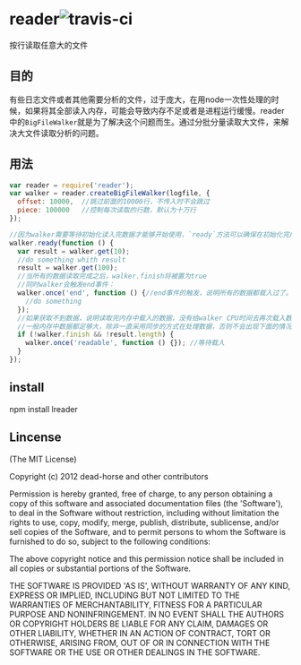 
# reader![travis-ci](https://secure.travis-ci.org/dead-horse/reader.png)

  按行读取任意大的文件

## 目的  

有些日志文件或者其他需要分析的文件，过于庞大，在用node一次性处理的时候，如果将其全部读入内存，可能会导致内存不足或者是进程运行缓慢。reader中的`BigFileWalker`就是为了解决这个问题而生。通过分批分量读取大文件，来解决大文件读取分析的问题。   

## 用法

```js
var reader = require('reader');
var walker = reader.createBigFileWalker(logfile, {
  offset: 10000,  //跳过前面的10000行，不传入时不会跳过
  piece: 100000   //控制每次读取的行数，默认为十万行
});

//因为walker需要等待初始化读入完数据才能够开始使用，`ready`方法可以确保在初始化完成之后再执行
walker.ready(function () {
  var result = walker.get(10);  
  //do something whith result
  result = walker.get(100);
  //当所有的数据读取完成之后，walker.finish将被置为true
  //同时walker会触发end事件：
  walker.once('end', function () {//end事件的触发，说明所有的数据都载入过了。如果再get不到就是读完了
    //do something
  });
  //如果获取不到数据，说明读取完内存中载入的数据，没有给walker CPU时间去再次载入数据。
  //一般内存中数据都足够大，除非一直采用同步的方式在处理数据，否则不会出现下面的情况
  if (!walker.finish && !result.length) {
    walker.once('readable', function () {}); //等待载入
  }
});

```

## install  
npm install lreader

## Lincense
(The MIT License)

Copyright (c) 2012 dead-horse and other contributors

Permission is hereby granted, free of charge, to any person obtaining
a copy of this software and associated documentation files (the
'Software'), to deal in the Software without restriction, including
without limitation the rights to use, copy, modify, merge, publish,
distribute, sublicense, and/or sell copies of the Software, and to
permit persons to whom the Software is furnished to do so, subject to
the following conditions:

The above copyright notice and this permission notice shall be
included in all copies or substantial portions of the Software.

THE SOFTWARE IS PROVIDED 'AS IS', WITHOUT WARRANTY OF ANY KIND,
EXPRESS OR IMPLIED, INCLUDING BUT NOT LIMITED TO THE WARRANTIES OF
MERCHANTABILITY, FITNESS FOR A PARTICULAR PURPOSE AND NONINFRINGEMENT.
IN NO EVENT SHALL THE AUTHORS OR COPYRIGHT HOLDERS BE LIABLE FOR ANY
CLAIM, DAMAGES OR OTHER LIABILITY, WHETHER IN AN ACTION OF CONTRACT,
TORT OR OTHERWISE, ARISING FROM, OUT OF OR IN CONNECTION WITH THE
SOFTWARE OR THE USE OR OTHER DEALINGS IN THE SOFTWARE.

